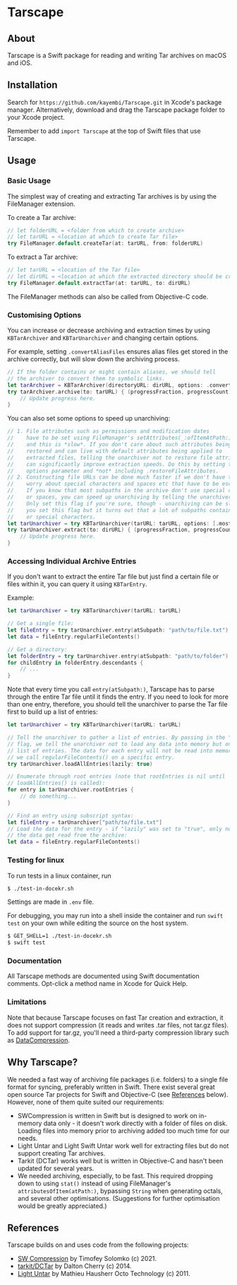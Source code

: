 # Tarscape


## About

Tarscape is a Swift package for reading and writing Tar archives on macOS and iOS.


## Installation

Search for `https://github.com/kayembi/Tarscape.git` in Xcode's package manager. Alternatively, download and drag the 
Tarscape package folder to your Xcode project.

Remember to add `import Tarscape` at the top of Swift files that use Tarscape.


## Usage

### Basic Usage

The simplest way of creating and extracting Tar archives is by using the FileManager extension.

To create a Tar archive:

```swift
// let folderURL = <folder from which to create archive>
// let tarURL = <location at which to create Tar file>
try FileManager.default.createTar(at: tarURL, from: folderURL)
```

To extract a Tar archive:

```swift
// let tarURL = <location of the Tar file>
// let dirURL = <location at which the extracted directory should be created>
try FileManager.default.extractTar(at: tarURL, to: dirURL)
```

The FileManager methods can also be called from Objective-C code.

### Customising Options

You can increase or decrease archiving and extraction times by using `KBTarArchiver` and `KBTarUnarchiver` and changing 
certain options.

For example, setting `.convertAliasFiles` ensures alias files get stored in the archive correctly, but will slow down 
the archiving process.

```swift
// If the folder contains or might contain aliases, we should tell 
// the archiver to convert them to symbolic links.
let tarArchiver = KBTarArchiver(directoryURL: dirURL, options: .convertAliasFiles)
try tarArchiver.archive(to: tarURL) { (progressFraction, progressCount) in
    // Update progress here.
}
```

You can also set some options to speed up unarchiving:

```swift
// 1. File attributes such as permissions and modification dates 
//    have to be set using FileManager's setAttributes(_:ofItemAtPath:) 
//    and this is *slow*. If you don't care about such attributes being 
//    restored and can live with default attributes being applied to 
//    extracted files, telling the unarchiver not to restore file attributes
//    can significantly improve extraction speeds. Do this by setting the
//    options parameter and *not* including .restoreFileAttributes.
// 2. Constructing file URLs can be done much faster if we don't have to 
//    worry about special characters and spaces etc that have to be escaped.
//    If you know that most subpaths in the archive don't use special characters
//    or spaces, you can speed up unarchiving by telling the unarchiver as much.
//    Only set this flag if you're sure, though - unarchiving can be slower if
//    you set this flag but it turns out that a lot of subpaths contain spaces
//    or special characters.
let tarUnarchiver = try KBTarUnarchiver(tarURL: tarURL, options: [.mostSubpathsCanBeUnescaped])
try tarUnarchiver.extract(to: dirURL) { (progressFraction, progressCount) in
    // Update progress here.
}

```

### Accessing Individual Archive Entries

If you don't want to extract the entire Tar file but just find a certain file or files within it, you can query it 
using `KBTarEntry`.

Example:

```swift
let tarUnarchiver = try KBTarUnarchiver(tarURL: tarURL)

// Get a single file:
let fileEntry = try tarUnarchiver.entry(atSubpath: "path/to/file.txt")
let data = fileEntry.regularFileContents()

// Get a directory:
let folderEntry = try tarUnarchiver.entry(atSubpath: "path/to/folder")
for childEntry in folderEntry.descendants {
    // ...
}
```

Note that every time you call `entry(atSubpath:)`, Tarscape has to parse through the entire Tar file until it finds 
the entry. If you need to look for more than one entry, therefore, you should tell the unarchiver to parse the Tar file 
first to build up a list of entries:

```swift
let tarUnarchiver = try KBTarUnarchiver(tarURL: tarURL)

// Tell the unarchiver to gather a list of entries. By passing in the "lazily" 
// flag, we tell the unarchiver not to load any data into memory but only the 
// list of entries. The data for each entry will not be read into memory until 
// we call regularFileContents() on a specific entry.
try tarUnarchiver.loadAllEntries(lazily: true)

// Enumerate through root entries (note that rootEntries is nil until 
// loadAllEntries() is called):
for entry in tarUnarchiver.rootEntries {
    // do something...
}

// Find an entry using subscript syntax:
let fileEntry = tarUnarchiver["path/to/file.txt"]
// Load the data for the entry - if "lazily" was set to "true", only now does 
// the data get read from the archive:
let data = fileEntry.regularFileContents()

```
### Testing for linux
To run tests in a linux container, run 

```bash
$ ./test-in-docekr.sh
```
Settings are made in `.env` file. 

For debugging, you may run into a shell inside the container and run `swift test` on your own while editing the source 
on the host system.

```bash
$ GET_SHELL=1 ./test-in-docekr.sh
$ swift test
```

### Documentation

All Tarscape methods are documented using Swift documentation comments. Opt-click a method name in Xcode for Quick Help.

### Limitations

Note that because Tarscape focuses on fast Tar creation and extraction, it does not support compression (it reads and 
writes .tar files, not tar.gz files). To add support for tar.gz, you'll need a third-party compression library such 
as [DataCompression](https://github.com/mw99/DataCompression).


## Why Tarscape?

We needed a fast way of archiving file packages (i.e. folders) to a single file format for syncing, preferably written 
in Swift. There exist several great open source Tar projects for Swift and Objective-C (see [References](#References) 
below). However, none of them quite suited our requirements:

- SWCompression is written in Swift but is designed to work on in-memory data only - it doesn't work directly with a folder of files on disk. Loading files into memory prior to archiving added too much time for our needs.
- Light Untar and Light Swift Untar work well for extracting files but do not support creating Tar archives.
- Tarkit (DCTar) works well but is written in Objective-C and hasn't been updated for several years.
- We needed archiving, especially, to be fast. This required dropping down to using `stat()` instead of using FileManager's `attributesOfItem(atPath:)`, bypassing `String` when generating octals, and several other optimisations. (Suggestions for further optimisation would be greatly appreciated.)


## References

Tarscape builds on and uses code from the following projects:

- [SW Compression](https://github.com/tsolomko/SWCompression) by Timofey Solomko (c) 2021.
- [tarkit/DCTar](https://github.com/daltoniam/tarkit) by Dalton Cherry (c) 2014.
- [Light Untar](https://github.com/mhausherr/Light-Untar-for-iOS/tree/b76f908f0a3b2d96ed5909938ab45a329f58cdf2) by Mathieu Hausherr Octo Technology (c) 2011.



